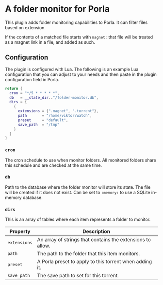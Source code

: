 # A folder monitor for Porla

This plugin adds folder monitoring capabilities to Porla. It can filter files
based on extension.

If the contents of a matched file starts with `magnet:` that file will be
treated as a magnet link in a file, and added as such.

## Configuration

The plugin is configured with Lua. The following is an example Lua
configuration that you can adjust to your needs and then paste in the plugin
configuration field in Porla.

```lua
return {
  cron = "*/5 * * * * *",
  db   = __state_dir.."/folder-monitor.db",
  dirs = {
    {
      extensions = {".magnet", ".torrent"},
      path       = "/home/viktor/watch",
      preset     = "default",
      save_path  = "/tmp"
    }
  }
}
```

### `cron`

The cron schedule to use when monitor folders. All monitored folders share this
schedule and are checked at the same time.

### `db`

Path to the database where the folder monitor will store its state. The file
will be created if it does not exist. Can be set to `:memory:` to use a SQLite
in-memory database.

### `dirs`

This is an array of tables where each item represents a folder to monitor.

| Property | Description |
|----------|-------------|
| `extensions` | An array of strings that contains the extensions to allow. |
| `path` | The path to the folder that this item monitors. |
| `preset` | A Porla preset to apply to this torrent when adding it. |
| `save_path` | The save path to set for this torrent. |
